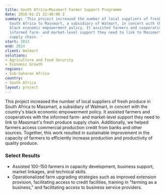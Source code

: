 ```yaml
---
title: South Africa—Massmart Farmer Support Programme
date: 2016-01-21 22:40:00 Z
summary: 'This project increased the number of local suppliers of fresh produce in
  South Africa to Massmart, a subsidiary of Walmart, in concert with the country''s
  black economic empowerment policy. It assisted farmers and cooperatives with the
  informed farm- and market-level support they need to link to Massmart''s fresh produce
  supply chain. '
start: 2013
end: 2014
client: Walmart
solutions:
- Agriculture and Food Security
- Economic Growth
regions:
- Sub-Saharan Africa
country:
- South Africa
layout: project
---
```


This project increased the number of local suppliers of fresh produce in South Africa to Massmart, a subsidiary of Walmart, in concert with the country's black economic empowerment policy. It assisted farmers and cooperatives with the informed farm- and market-level support they need to link to Massmart's fresh produce supply chain. Additionally, we helped farmers access commercial production credit from banks and other sources. Together, this work resulted in sustainable improvement in the capacity of farmers to efficiently increase production and productivity of quality produce.

### Select Results

* Assisted 100-150 farmers in capacity development, business support, market linkages, and technical skills.
* Operationalized farm upgrading strategies such as improved extension provision, facilitating access to credit facilities, training in "farming as a business," and facilitating access to business service providers.